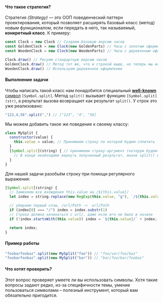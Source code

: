 #### Что такое стратегия?

Стратегия _(Strategy)_ — это ООП поведенческий паттерн проектирования, который позволяет расширять базовый класс (метод) новым функционалом, если передать в него, так называемый, **конкретный класс**. К примеру:

```js
const Clock = new Clock // Создаем базовую версию часов
const GoldenClock = new Clock(new GoldenParts) // Часы с золотым оформлением
const WoodenClock = new Clock(new WoodenParts) // Часы с деревянным оформлением

Clock.draw() // Рисуем стандартную версию часов
GoldenClock.draw() // Метод тот же, что и строкой выше, но теперь мы используем золотое оформление
WoodenClock.draw() // Используем деревянное оформление
```

#### Выполнение задачи

Чтобы написать такой класс нам понадобится специальный [**well-known** символ](https://262.ecma-international.org/6.0/#sec-well-known-symbols) `[Symbol.split]`. Метод `split()` вызывает функцию `[Symbol.split](str)`, а результат вызова возвращает как результат `split()`. У строк это уже реализовано:

```js
"123,4,56".split(",") // ["123", "4", "56]
```

Мы можем добавить такое же поведение к своему классу:

```js
class MySplit {
  constructor(value) {
    this.value = value; // Принимаем строку по которой будем сплитить
  }
  [Symbol.split](string) { // принимаем строку-аргумент (которую будем сплитить)
    // В конце необходимо вернуть полученный результат, иначе split() вернет undefined
  }
}
```

Для нашей задачи разобьём строку при помощи регулярного выражения:

```js
[Symbol.split](string) {
  // Заменяем все вхождения this.value на /${this.value}/
  let index = string.replace(new RegExp(this.value, "g"), `/${this.value}/`);

  // убираем первый слэш, /url/Path ->  url/Path
  if (index[0] === "/") index = index.substr(1)
  // Строка должна начинаться с url/, даже если его не было в начале
  if (!index.startsWith(this.value)) index = `${this.value}/` + index;

  return index;
}
```

#### Пример работы

```js
"foobarfoobaz".split(new MySplit("foo")) // "foo/var/foo/baz"
"foobarfoobaz".split(new MySplit("bar")) // "bar/foo/bar/foobaz"
```

#### Что хотят проверить?

Этот вопрос проверяет умеете ли вы использовать символы. Хотя такие вопросы задают редко, из-за специфичности темы, умение пользоваться символами – полезный инструмент, который вам обязательно пригодится.
